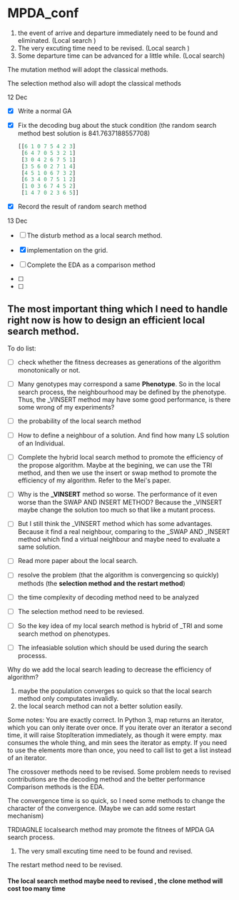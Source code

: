# MPDA_conf

1. the event of arrive and departure immediately need to be found and eliminated. (Local search )
2. The very excuting time need to be revised. (Local search )
3. Some departure time can be advanced for a little while. (Local search)





The mutation method will adopt the classical methods.

The selection method also will adopt the classical methods







12 Dec 

- [x] Write a normal GA

- [x] Fix the decoding bug about the stuck condition (the random search method best solution is 841.7637188557708)

  ```python
  [[6 1 0 7 5 4 2 3]
   [6 4 7 0 5 3 2 1]
   [3 0 4 2 6 7 5 1]
   [3 5 6 0 2 7 1 4]
   [4 5 1 0 6 7 3 2]
   [6 3 4 0 7 5 1 2]
   [1 0 3 6 7 4 5 2]
   [1 4 7 0 2 3 6 5]]
  ```

- [x] Record the result of random search method

13 Dec

- [ ] The disturb method as a local search method.
- [x] implementation on the grid.





- [ ] Complete the EDA as a comparison method
- [ ] 
- [ ] 



## The most important thing which I need to handle right now is how to design an efficient local search method.



To do list:

- [ ] check whether the fitness decreases as  generations of the algorithm monotonically or not. 
- [ ] Many genotypes may correspond a same **Phenotype**. So in the local search process, the neighbourhood may be defined by the phenotype. Thus, the _VINSERT method may have some good performance, is there some wrong of my experiments?
- [ ] the probability of the local search method 
- [ ] How to define a neighbour of a solution. And find how many LS solution of an Individual.
- [ ] Complete the hybrid local search method to promote the efficiency of the propose algorithm. Maybe at the begining, we can use the TRI method, and then we use the insert or swap method to promote the efficiency of my algorithm. Refer to the Mei's paper.
- [ ] Why is the **_VINSERT** method so worse. The performance of it even worse than the SWAP AND INSERT METHOD?   Because the _VINSERT maybe change the solution too much so that like a mutant process.
- [ ] But I still think the _VINSERT method which has some advantages. Because it find a real neighbour, comparing to the  _SWAP AND _INSERT method which find a virtual neighbour and maybe need to evaluate a same solution.
- [ ] Read more paper about the local search. 
- [ ]  resolve the problem (that the algorithm is convergencing so quickly)  methods (the **selection method and the restart method**)
- [ ] the time complexity  of decoding method need to be analyzed
- [ ] The selection method need to be reviesed.
- [ ] So the key idea of my local search method is hybrid of _TRI and some search method on phenotypes.
- [ ] The infeasiable solution which should be used during the search processs.



Why do we add the local search leading to decrease the efficiency  of algorithm?

1. maybe the population converges so quick so that the local search method only computates invalidly.
2. the local search method can not  a better solution easily. 



Some notes:
You are exactly correct. In Python 3, map returns an iterator, which you can only iterate over once. If you iterate over an iterator a second time, it will raise StopIteration immediately, as though it were empty. max consumes the whole thing, and min sees the iterator as empty. If you need to use the elements more than once, you need to call list to get a list instead of an iterator.



The crossover methods need to be revised.
Some problem needs to revised
contributions are the decoding method and the better performance
Comparison methods is the EDA.

The convergence time is so quick, so I need some methods to 
change the character of the convergence. (Maybe we can add some restart mechanism)

TRDIAGNLE localsearch method may promote the fitnees of MPDA GA search process.




1. The very small excuting time need to be found and revised.

The restart method need to be revised.









#### The local search method maybe need to revised , the clone method will cost too many time 

